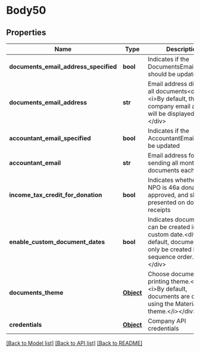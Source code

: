 # Body50

## Properties
Name | Type | Description | Notes
------------ | ------------- | ------------- | -------------
**documents_email_address_specified** | **bool** | Indicates if the DocumentsEmailAddress should be updated | [optional] 
**documents_email_address** | **str** | Email address display on all documents&lt;div&gt;&lt;i&gt;By default, the company email address will be displayed&lt;/i&gt;&lt;/div&gt; | [optional] 
**accountant_email_specified** | **bool** | Indicates if the AccountantEmail should be updated | [optional] 
**accountant_email** | **str** | Email address for sending all monthly documents each month | [optional] 
**income_tax_credit_for_donation** | **bool** | Indicates whether the NPO is 46a donations approved, and should be presented on donation receipts | [optional] 
**enable_custom_document_dates** | **bool** | Indicates documents can be created in any custom date.&lt;div&gt;&lt;i&gt;By default, documents can only be created in a sequence order.&lt;/i&gt;&lt;/div&gt; | [optional] 
**documents_theme** | [**Object**](Object.md) | Choose documents printing theme.&lt;div&gt;&lt;i&gt;By default, documents are created using the Material theme.&lt;/i&gt;&lt;/div&gt; | [optional] 
**credentials** | [**Object**](Object.md) | Company API credentials | 

[[Back to Model list]](../README.md#documentation-for-models) [[Back to API list]](../README.md#documentation-for-api-endpoints) [[Back to README]](../README.md)

